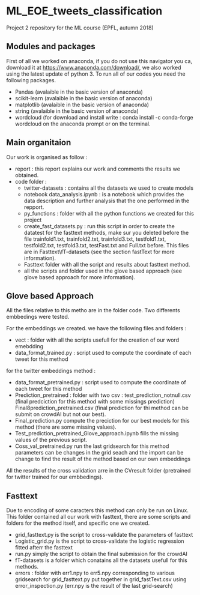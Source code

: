 # ML_EOE_tweets_classification
Project 2 repository for the ML course (EPFL, autumn 2018)

## Modules and packages 
 First of all we worked on anaconda, if you do not use this navigator you ca, download it at https://www.anaconda.com/download/, we also worked using the latest update of python 3. To run all of our codes you need the following packages. 

- Pandas (avalaible in the basic version of anaconda)
- scikit-learn (avalaible in the basic version of anaconda) 
- matplotlib (avalaible in the basic version of anaconda) 
- string (avalaible in the basic version of anaconda) 
- wordcloud (for download and install write : conda install -c conda-forge wordcloud on the anaconda prompt or on the terminal. 

## Main organitaion
Our work is organised as follow :

- report : this report explains our work and comments the results we obtained. 
- code folder :
	- twitter-datasets :  contains all the datasets we used to create models
	- notebook data_analysis.ipynb : is a notebook which provides the data description and further analysis that the one performed in the repport.
	- py_functions : folder with all the python functions we created for this project
	- create_fast_datasets.py : run this script in order to create the datatest for the fasttext methods, make sur you deleted before the file trainfold1.txt, trainfold2.txt, trainfold3.txt, testfold1.txt, testfold2.txt, testfold3.txt, testFast.txt and Full.txt before. This files are in Fasttext\fT-datasets (see the section fastText for more information). 
	- Fasttext folder with all the script and results about fasttext method. 
	- all the scripts and folder used in the glove based approach (see glove based approach for more information).
	
## Glove based Approach
All the files relative to this metho are in the folder code. Two differents embbedings were tested. 


For the embeddings we created. we have the following files and folders : 
- vect : folder with all the scripts usefull for the creation of our word emebdding
- data_format_trained.py : script used to compute the coordinate of each tweet for this method 

for the twitter embeddings method : 
- data_format_pretrained.py : script used to compute the coordinate of each tweet for this method 
- Prediction_pretrained : folder with two csv : test_prediction_notnull.csv (final predciction for this method with some missings prediction) Final8prediction_pretrained.csv (final prediction for thi method can be submit on crowdAI but not our best). 
- Final_prediction.py compute the preciction for our best models for this method (there are some missing values). 
- Test_prediction_pretrained_Glove_approach.ipynb fills the missing values of the previous script. 
- Coss_val_pretrained.py run the last gridsearch for this method parameters can be changes in the grid seach and the import can be change to find the result of the method based on our own embeddings

All the results of the cross validation arre in the CVresult folder (pretrained for twitter trained for our embbedings).

## Fasttext 
Due to encoding of some caracters this method can only be run on Linux.  
This folder contained all our work with fasttext, there are some scripts and folders for the method itself, and specific one we created.
- grid_fasttext.py is the script to cross-validate the parameters of fasttext
- Logistic_grid.py is the script to cross-validate the logistic regression fitted afterr the fasttext
- run.py simply the script to obtain the final submission for the crowdAI 
- fT-datasets is a folder which conatains all the datasets usefull for this methods. 
- errors : folder with err1.npy to err5.npy corresponding to various gridsearch for grid_fasttext.py put together in grid_fastText.csv using error_inspection.py (err.npy is the result of the last grid-search)  
